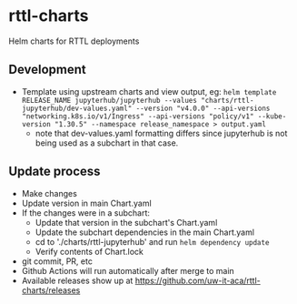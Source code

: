 # rttl-charts
Helm charts for RTTL deployments

## Development
- Template using upstream charts and view output, eg: `helm template RELEASE_NAME jupyterhub/jupyterhub --values "charts/rttl-jupyterhub/dev-values.yaml" --version "v4.0.0" --api-versions "networking.k8s.io/v1/Ingress" --api-versions "policy/v1" --kube-version "1.30.5" --namespace release_namespace > output.yaml`
  - note that dev-values.yaml formatting differs since jupyterhub is not being used as a subchart in that case.

## Update process
- Make changes
- Update version in main Chart.yaml
- If the changes were in a subchart:
  - Update that version in the subchart's Chart.yaml
  - Update the subchart dependencies in the main Chart.yaml
  - cd to './charts/rttl-jupyterhub' and run `helm dependency update`
  - Verify contents of Chart.lock
- git commit, PR, etc
- Github Actions will run automatically after merge to main
- Available releases show up at https://github.com/uw-it-aca/rttl-charts/releases
